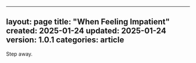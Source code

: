 
---
layout: page
title: "When Feeling Impatient"
created: 2025-01-24
updated: 2025-01-24
version: 1.0.1
categories: article
---

Step away.
